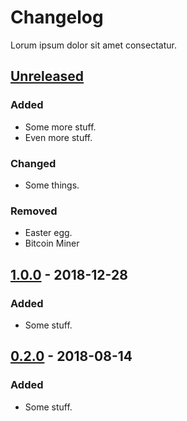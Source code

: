 # Changelog

Lorum ipsum dolor sit amet consectatur.

## [Unreleased]

### Added

- Some more stuff.
- Even more stuff.

### Changed

- Some things.

### Removed

- Easter egg.
- Bitcoin Miner

## [1.0.0] - 2018-12-28

### Added

- Some stuff.

## [0.2.0] - 2018-08-14

### Added

- Some stuff.

[Unreleased]: http://github.com/mrombout/gochange/1.0.0...HEAD
[1.0.0]: http://github.com/mrombout/gochange/0.2.0...1.0.0
[0.2.0]: http://github.com/mrombout/gochange/NONE...0.2.0
